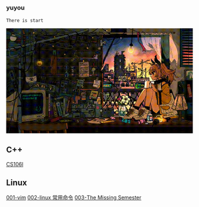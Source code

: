 ### yuyou

```
There is start
```

![](../public/pixel.gif)

## C++

[CS106l](C++/CS106L/CS106l.md)

## Linux

[001-vim](Linux/001-vim.md)
[002-linux 常用命令](Linux/002-linux常用命令.md)
[003-The Missing Semester](Linux/003-The%20Missing%20Semester.md)
